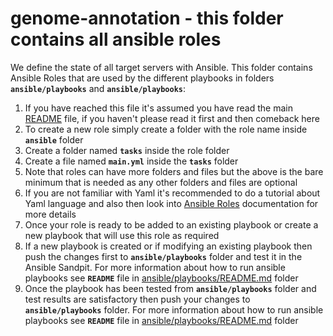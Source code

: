 # genome-annotation - this folder contains all ansible roles
We define the state of all target servers with Ansible. This folder contains Ansible Roles that are used by the different playbooks in folders **`ansible/playbooks`** and **`ansible/playbooks`**:

1. If you have reached this file it's assumed you have read the main [README](../README.md) file, if you haven't please read it first and then comeback here
2. To create a new role simply create a folder with the role name inside **`ansible`** folder
3. Create a folder named **`tasks`** inside the role folder 
4. Create a file named **`main.yml`** inside the **`tasks`** folder
5. Note that roles can have more folders and files but the above is the bare minimum that is needed as any other folders and files are optional
6. If you are not familiar with Yaml it's recommended to do a tutorial about Yaml language and also then look into [Ansible Roles](https://docs.ansible.com/ansible/latest/user_guide/playbooks_reuse_roles.html) documentation for more details
7. Once your role is ready to be added to an existing playbook or create a new playbook that will use this role as required
8. If a new playbook is created or if modifying an existing playbook then push the changes first to **`ansible/playbooks`** folder and test it in the Ansible Sandpit. For more information about how to run ansible playbooks see **`README`** file in [ansible/playbooks/README.md](../ansible/playbooks/README.md) folder
9. Once the playbook has been tested from **`ansible/playbooks`** folder and test results are satisfactory then push your changes to **`ansible/playbooks`** folder. For more information about how to run ansible playbooks see **`README`** file in [ansible/playbooks/README.md](../ansible/playbooks/README.md) folder